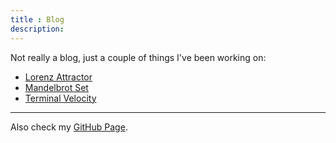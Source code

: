 ```yaml
---
title : Blog
description:
---
```


Not really a blog, just a couple of things I've been working on:


* [Lorenz Attractor](http://nbviewer.ipython.org/urls/raw.github.com/pjpmarques/Modelling-the-World/master/Lorenz%2520Attractor.ipynb)
* [Mandelbrot Set](http://nbviewer.ipython.org/urls/raw.github.com/pjpmarques/Modelling-the-World/master/Mandelbrot%20Set.ipynb)
* [Terminal Velocity](http://nbviewer.ipython.org/urls/raw.github.com/pjpmarques/Modelling-the-World/master/Terminal%20Velocity.ipynb)

---

Also check my [GitHub Page](https://www.github.com/pjpmarques/).

